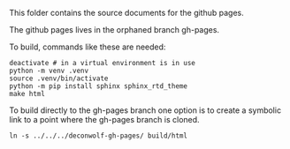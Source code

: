 This folder contains the source documents for the github pages.

The github pages lives in the orphaned branch gh-pages.

To build, commands like these are needed:

``` shell
deactivate # in a virtual environment is in use
python -m venv .venv
source .venv/bin/activate
python -m pip install sphinx sphinx_rtd_theme
make html
```

To build directly to the gh-pages branch one option is to create a
symbolic link to a point where the gh-pages branch is cloned.

``` shell
ln -s ../../../deconwolf-gh-pages/ build/html
```
